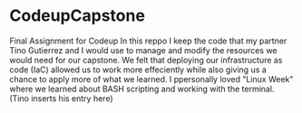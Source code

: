 # CodeupCapstone
Final Assignment for Codeup
In this reppo I keep the code that my partner Tino Gutierrez and I would use to manage and modify the resources we would need for our capstone. We felt that deploying our infrastructure as code (IaC) allowed us to work more effeciently while also giving us a chance to apply more of what we learned. I ppersonally loved "Linux Week" where we learned about BASH scripting and working with the terminal. (Tino inserts his entry here)
